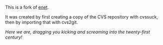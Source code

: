 This is a fork of [enet](http://enet.bespin.org/).

It was created by first creating a copy of the CVS repository with cvssuck,
then by importing that with cvs2git.

_Here we are, dragging you kicking and screaming into the twenty-first century!_